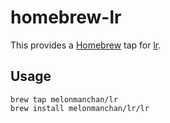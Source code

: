 # homebrew-lr

This provides a [Homebrew](https://brew.sh) tap for [lr](https://github.com/melonmanchan/lr).

## Usage

```
brew tap melonmanchan/lr
brew install melonmanchan/lr/lr

```
